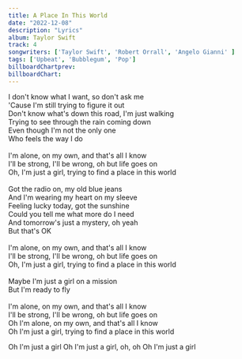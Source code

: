 ```yaml
---
title: A Place In This World
date: "2022-12-08"
description: "Lyrics"
album: Taylor Swift
track: 4
songwriters: ['Taylor Swift', 'Robert Orrall', 'Angelo Gianni' ]
tags: ['Upbeat', 'Bubblegum', 'Pop']
billboardChartprev: 
billboardChart: 
---
```

I don't know what I want, so don't ask me <br />
'Cause I'm still trying to figure it out <br />
Don't know what's down this road, I'm just walking <br />
Trying to see through the rain coming down <br />
Even though I'm not the only one <br />
Who feels the way I do <br />
 <br />
I'm alone, on my own, and that's all I know <br />
I'll be strong, I'll be wrong, oh but life goes on <br />
Oh, I'm just a girl, trying to find a place in this world <br />
 <br />
Got the radio on, my old blue jeans <br />
And I'm wearing my heart on my sleeve <br />
Feeling lucky today, got the sunshine <br />
Could you tell me what more do I need <br />
And tomorrow's just a mystery, oh yeah <br />
But that's OK <br />
 <br />
I'm alone, on my own, and that's all I know <br />
I'll be strong, I'll be wrong, oh but life goes on <br />
Oh, I'm just a girl, trying to find a place in this world <br />
 <br />
Maybe I'm just a girl on a mission <br />
But I'm ready to fly <br />
 <br />
I'm alone, on my own, and that's all I know <br />
I'll be strong, I'll be wrong, oh but life goes on <br />
Oh I'm alone, on my own, and that's all I know <br />
Oh I'm just a girl, trying to find a place in this world <br />

Oh I'm just a girl
Oh I'm just a girl, oh, oh
Oh I'm just a girl